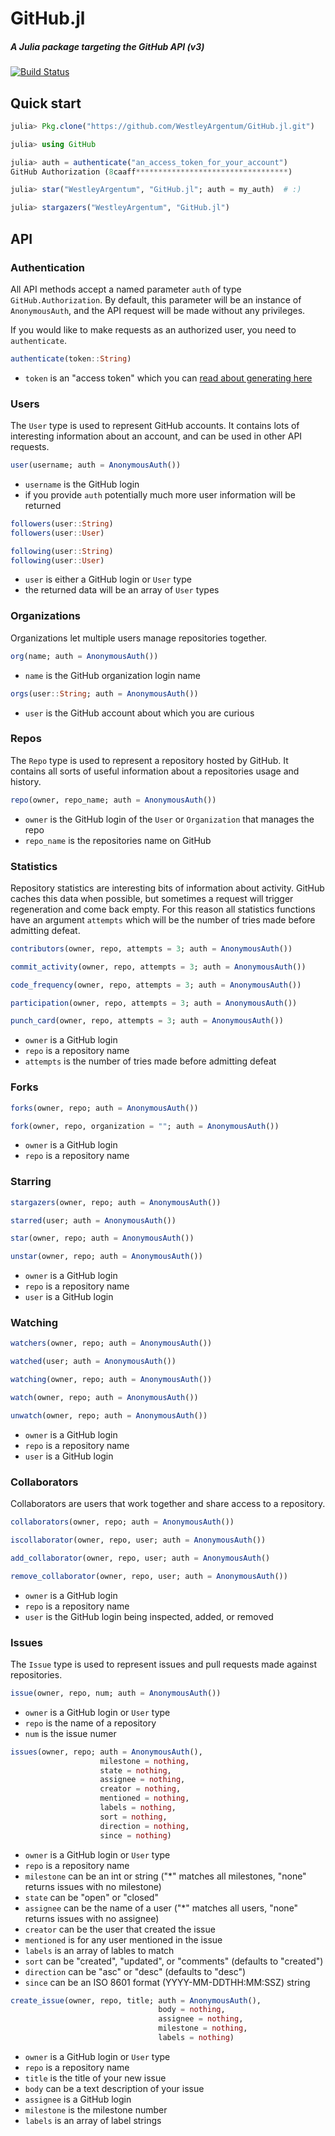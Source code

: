 # GitHub.jl

##### A Julia package targeting the GitHub API (v3)

[![Build Status](https://travis-ci.org/WestleyArgentum/GitHub.jl.png?branch=master)](https://travis-ci.org/WestleyArgentum/GitHub.jl)

## Quick start

```julia
julia> Pkg.clone("https://github.com/WestleyArgentum/GitHub.jl.git")

julia> using GitHub

julia> auth = authenticate("an_access_token_for_your_account")
GitHub Authorization (8caaff**********************************)

julia> star("WestleyArgentum", "GitHub.jl"; auth = my_auth)  # :)

julia> stargazers("WestleyArgentum", "GitHub.jl")
```

## API

### Authentication

All API methods accept a named parameter `auth` of type `GitHub.Authorization`. By default, this parameter will be an instance of `AnonymousAuth`, and the API request will be made without any privileges.

If you would like to make requests as an authorized user, you need to `authenticate`.

```julia
authenticate(token::String)
```
- `token` is an "access token" which you can [read about generating here](https://help.github.com/articles/creating-an-access-token-for-command-line-use)


### Users

The `User` type is used to represent GitHub accounts. It contains lots of interesting information about an account, and can be used in other API requests.

```julia
user(username; auth = AnonymousAuth())
```
- `username` is the GitHub login
- if you provide `auth` potentially much more user information will be returned

```julia
followers(user::String)
followers(user::User)
```
```julia
following(user::String)
following(user::User)
```
- `user` is either a GitHub login or `User` type
- the returned data will be an array of `User` types


### Organizations

Organizations let multiple users manage repositories together.

```julia
org(name; auth = AnonymousAuth())
```
- `name` is the GitHub organization login name

```julia
orgs(user::String; auth = AnonymousAuth())
```
- `user` is the GitHub account about which you are curious


### Repos

The `Repo` type is used to represent a repository hosted by GitHub. It contains all sorts of useful information about a repositories usage and history.

```julia
repo(owner, repo_name; auth = AnonymousAuth())
```
- `owner` is the GitHub login of the `User` or `Organization` that manages the repo
- `repo_name` is the repositories name on GitHub


### Statistics

Repository statistics are interesting bits of information about activity. GitHub caches this data when possible, but sometimes a request will trigger regeneration and come back empty. For this reason all statistics functions have an argument `attempts` which will be the number of tries made before admitting defeat.

```julia
contributors(owner, repo, attempts = 3; auth = AnonymousAuth())
```
```julia
commit_activity(owner, repo, attempts = 3; auth = AnonymousAuth())
```
```julia
code_frequency(owner, repo, attempts = 3; auth = AnonymousAuth())
```
```julia
participation(owner, repo, attempts = 3; auth = AnonymousAuth())
```
```julia
punch_card(owner, repo, attempts = 3; auth = AnonymousAuth())
```
- `owner` is a GitHub login
- `repo` is a repository name
- `attempts` is the number of tries made before admitting defeat


### Forks

```julia
forks(owner, repo; auth = AnonymousAuth())
```
```julia
fork(owner, repo, organization = ""; auth = AnonymousAuth())
```
- `owner` is a GitHub login
- `repo` is a repository name


### Starring

```julia
stargazers(owner, repo; auth = AnonymousAuth())
```
```julia
starred(user; auth = AnonymousAuth())
```
```julia
star(owner, repo; auth = AnonymousAuth())
```
```julia
unstar(owner, repo; auth = AnonymousAuth())
```
- `owner` is a GitHub login
- `repo` is a repository name
- `user` is a GitHub login


### Watching

```julia
watchers(owner, repo; auth = AnonymousAuth())
```
```julia
watched(user; auth = AnonymousAuth())
```
```julia
watching(owner, repo; auth = AnonymousAuth())
```
```julia
watch(owner, repo; auth = AnonymousAuth())
```
```julia
unwatch(owner, repo; auth = AnonymousAuth())
```
- `owner` is a GitHub login
- `repo` is a repository name
- `user` is a GitHub login


### Collaborators

Collaborators are users that work together and share access to a repository.

```julia
collaborators(owner, repo; auth = AnonymousAuth())
```
```julia
iscollaborator(owner, repo, user; auth = AnonymousAuth())
```
```julia
add_collaborator(owner, repo, user; auth = AnonymousAuth()
```
```julia
remove_collaborator(owner, repo, user; auth = AnonymousAuth())
```
- `owner` is a GitHub login
- `repo` is a repository name
- `user` is the GitHub login being inspected, added, or removed


### Issues

The `Issue` type is used to represent issues and pull requests made against repositories.

```julia
issue(owner, repo, num; auth = AnonymousAuth())
```
- `owner` is a GitHub login or `User` type
- `repo` is the name of a repository
- `num` is the issue numer

```julia
issues(owner, repo; auth = AnonymousAuth(),
                    milestone = nothing,
                    state = nothing,
                    assignee = nothing,
                    creator = nothing,
                    mentioned = nothing,
                    labels = nothing,
                    sort = nothing,
                    direction = nothing,
                    since = nothing)
```
- `owner` is a GitHub login or `User` type
- `repo` is a repository name
- `milestone` can be an int or string ("*" matches all milestones, "none" returns issues with no milestone)
- `state` can be "open" or "closed"
- `assignee` can be the name of a user ("*" matches all users, "none" returns issues with no assignee)
- `creator` can be the user that created the issue
- `mentioned` is for any user mentioned in the issue
- `labels` is an array of lables to match
- `sort` can be "created", "updated", or "comments" (defaults to "created")
- `direction` can be "asc" or "desc" (defaults to "desc")
- `since` can be an ISO 8601 format (YYYY-MM-DDTHH:MM:SSZ) string

```julia
create_issue(owner, repo, title; auth = AnonymousAuth(),
                                 body = nothing,
                                 assignee = nothing,
                                 milestone = nothing,
                                 labels = nothing)
```
- `owner` is a GitHub login or `User` type
- `repo` is a repository name
- `title` is the title of your new issue
- `body` can be a text description of your issue
- `assignee` is a GitHub login
- `milestone` is the milestone number
- `labels` is an array of label strings
